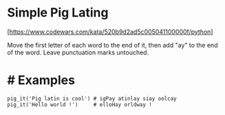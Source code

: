 # Simple Pig Lating

[https://www.codewars.com/kata/520b9d2ad5c005041100000f/python]

Move the first letter of each word to the end of it, then add "ay" to the end of the word. Leave punctuation marks untouched.
# # Examples

```
pig_it('Pig latin is cool') # igPay atinlay siay oolcay
pig_it('Hello world !')     # elloHay orldway !
```
